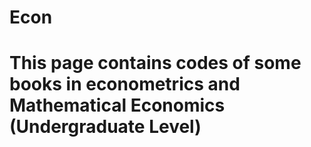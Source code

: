 # Econ
# This page contains codes of some books in econometrics and Mathematical Economics (Undergraduate Level)


